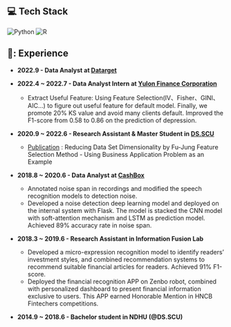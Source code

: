 ### 

## 💻 Tech Stack
![Python](https://img.shields.io/badge/python-3670A0?style=for-the-badge&logo=python&logoColor=ffdd54) ![R](https://img.shields.io/badge/R-276DC3?style=for-the-badge&logo=r&logoColor=white)
        
## 📃: Experience
- **2022.9 - Data Analyst at [Datarget](https://www.datarget.com/)**<br>

- **2022.4 ~ 2022.7 - Data Analyst Intern at [Yulon Finance Corporation](https://www.tac.com.tw/)** <br> 
   - Extract Useful Feature:
     Using Feature Selection(IV、Fisher、GINI、AIC...) to figure out useful feature for default model. Finally, we promote 20% KS value and avoid many clients default.      Improved the F1-score from 0.58 to 0.86 on the prediction of depression.
        
- **2020.9 ~ 2022.6 - Research Assistant & Master Student in [DS.SCU](https://bigdata.scu.edu.tw/enroll/master/)** <br>
  - [Publication](https://hdl.handle.net/11296/4b5ema) : Reducing Data Set Dimensionality by Fu-Jung Feature Selection Method - Using Business Application Problem as an Example

- **2018.8 ~ 2020.6 - Data Analyst at [CashBox](https://www.cashboxparty.com/)** <br>
  - Annotated noise span in recordings and modified the speech recognition models to detection noise.
  - Developed a noise detection deep learning model and deployed on the internal system with Flask. The model is stacked the CNN model with soft-attention mechanism and LSTM as prediction model. Achieved 89% accuracy rate in noise span.

- **2018.3 ~ 2019.6 - Research Assistant in Information Fusion Lab** <br>
  - Developed a micro-expression recognition model to identify readers’ investment styles, and combined recommendation systems to recommend suitable financial articles for readers. Achieved 91% F1-score.
  - Deployed the financial recognition APP on Zenbo robot, combined with personalized dashboard to present financial information exclusive to users. This APP earned Honorable Mention in HNCB Fintechers competitions.

- **2014.9 ~ 2018.6 - Bachelor student in NDHU  (@DS.SCU)** <br>

